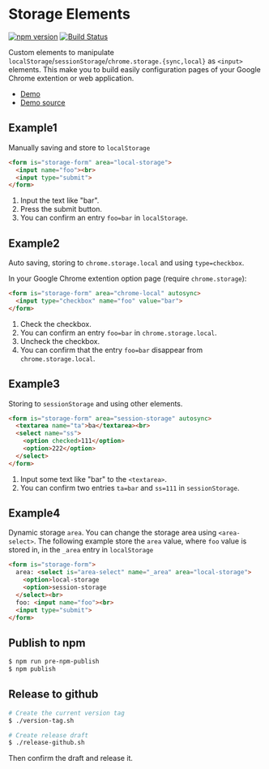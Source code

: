 Storage Elements
===================

[![npm version](https://badge.fury.io/js/storage-form.svg)](https://badge.fury.io/js/storage-form) [![Build Status](https://travis-ci.org/kui/storage-form.svg?branch=master)](https://travis-ci.org/kui/storage-form)

Custom elements to manipulate `localStorage`/`sessionStorage`/`chrome.storage.{sync,local}` as `<input>` elements. This make you to build easily configuration pages of your Google Chrome extention or web application.

* [Demo](https://kui.github.io/storage-elements/)
* [Demo source](https://github.com/kui/storage-elements/blob/master/docs/index.html)


Example1
-----------------

Manually saving and store to `localStorage`

```html
<form is="storage-form" area="local-storage">
  <input name="foo"><br>
  <input type="submit">
</form>
```

1. Input the text like "bar".
2. Press the submit button.
3. You can confirm an entry `foo=bar` in `localStorage`.


Example2
-----------------

Auto saving, storing to `chrome.storage.local` and using `type=checkbox`.

In your Google Chrome extention option page (require `chrome.storage`):

```html
<form is="storage-form" area="chrome-local" autosync>
  <input type="checkbox" name="foo" value="bar">
</form>
```

1. Check the checkbox.
2. You can confirm an entry `foo=bar` in `chrome.storage.local`.
3. Uncheck the checkbox.
4. You can confirm that the entry `foo=bar` disappear from `chrome.storage.local`.


Example3
--------------

Storing to `sessionStorage` and using other elements.

```html
<form is="storage-form" area="session-storage" autosync>
  <textarea name="ta">ba</textarea><br>
  <select name="ss">
    <option checked>111</option>
    <option>222</option>
  </select>
</form>
```

1. Input some text like "bar" to the `<textarea>`.
2. You can confirm two entries `ta=bar` and `ss=111` in `sessionStorage`.


Example4
-------------

Dynamic storage `area`. You can change the storage area using `<area-select>`. The following example store the `area` value, where `foo` value is stored in, in the `_area` entry in `localStorage`

```html
<form is="storage-form">
  area: <select is="area-select" name="_area" area="local-storage">
    <option>local-storage
    <option>session-storage
  </select><br>
  foo: <input name="foo"><br>
  <input type="submit">
</form>
```


Publish to npm
--------------

```sh
$ npm run pre-npm-publish
$ npm publish
```

Release to github
-------------------

```sh
# Create the current version tag
$ ./version-tag.sh

# Create release draft
$ ./release-github.sh
```
 
 Then confirm the draft and release it.
